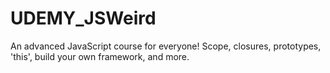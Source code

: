 # UDEMY_JSWeird
An advanced JavaScript course for everyone! Scope, closures, prototypes, 'this', build your own framework, and more. 
